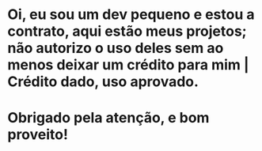 # Oi, eu sou um dev pequeno e estou a contrato, aqui estão meus projetos; não autorizo o uso deles sem ao menos deixar um crédito para mim | Crédito dado, uso aprovado.
# Obrigado pela atenção, e bom proveito!
